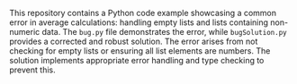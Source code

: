 This repository contains a Python code example showcasing a common error in average calculations:  handling empty lists and lists containing non-numeric data. The `bug.py` file demonstrates the error, while `bugSolution.py` provides a corrected and robust solution.  The error arises from not checking for empty lists or ensuring all list elements are numbers. The solution implements appropriate error handling and type checking to prevent this. 